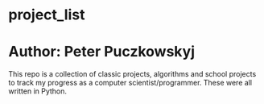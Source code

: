# project_list
# Author: Peter Puczkowskyj

This repo is a collection of classic projects, algorithms and school projects to track my progress as a computer scientist/programmer. These were all written in Python.
